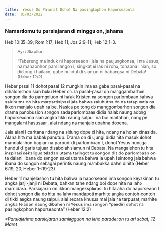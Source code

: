 ```yaml
---
title:  Yesus Do Panurat Dohot Na pasingkophon Haporseaonta
date:  05/03/2022
---
```


### Namardomu tu parsiajaran di minggu on, jahama
Heb 10:35-39; Rom 1:17; Heb 11; Jos 2:9-11; Heb 12:1-3.

> <p>Ayat Siapilon</p>
> “Tabereng ma induk ni haporseaon i jala na paujungkonsa, i ma Jesus, na manaonhon parsilangon i, singkat ni las ni roha, tohapna i hian, so dietong i hailaon, gabe hundul di siamun ni habangsa ni Debata! (Heber 12:2)

Heber pasal 11 dohot pasal 12 mungkin ima na gabe pasal-pasal na dihalomohon sian buku Heber on. Ia pasal-pasal on manggambarhon songon dia do parngoluon ni halak Kristen na songon parlombaan bahwa saluhutna do hita marpartisipasi jala bahwa saluhutna do na tetap setia na ikkon manjalo upah na be. Nasida pe tong do manggombarhon songon dia drama panobusion songon sada parlombaan didia halak naung adong haporseaonna sian angka tikki naung salpu I na boi martahan, nang pe mangalami hasusaan, alai ndang na manjalo upahna dopena.

Jala alani I caritana ndang na sidung dope di hita, ndang na holan dinasida. Alana hita ma babak panutup. Drama on di ujungi didia hita masuk dohot mandalanhon bagian na parpudi di parlombaan I, dohot Yesus nungga hundul di garis tujuan disabolah siamun ni Debata. Na mangalehon tu hita inspirasi sekaligus teladan utama taringot tu songon dia do parlombaan on ta dalani. Ibana do songon saksi utama bahwa ia upah I sintong jala bahwa ibana do songon sebagai perintis naung mambukka dalan dihita (Heber 6:19, 20; Heber 1-:19-23)

Heber 11 manjelashon tu hita bahwa ia haporseaon ima songon keyakinan tu angka janji-janji ni Debata, bahkan tahe ndang boi dope hita na laho marnidasa. Parsiajaran on ikkon mangeksplorasi tu hita aha do haporseaon I dohot songon dia do hita na laho mandapoti marhite angka contoh-contoh di tikki angka naung salpui, alai secara khusus mai jala na tarpusat, marhite angka teladan naung dibahen ni Yesus ima songon “pendiri dohot na pasingkophon haporseaonta” (Heber 12:2)

_*Parsiajarima parsiajaran samingguon na laho paradehon tu ari sabat, 12 Maret_
